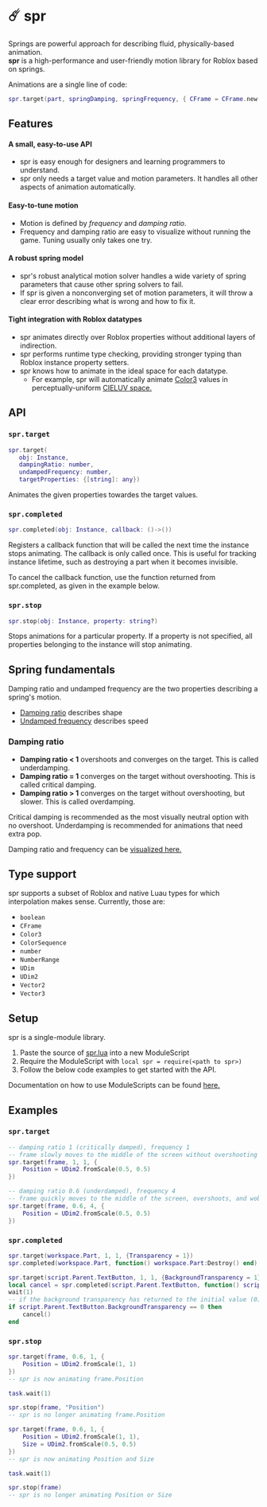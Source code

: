 # ☄️ spr

Springs are powerful approach for describing fluid, physically-based animation.<br/>
**spr** is a high-performance and user-friendly motion library for Roblox based on springs.

Animations are a single line of code:

```lua
spr.target(part, springDamping, springFrequency, { CFrame = CFrame.new(0, 10, 0) })
```

## Features
#### A small, easy-to-use API
- spr is easy enough for designers and learning programmers to understand.
- spr only needs a target value and motion parameters. It handles all other aspects of animation automatically.

#### Easy-to-tune motion
- Motion is defined by *frequency* and *damping ratio*.
- Frequency and damping ratio are easy to visualize without running the game. Tuning usually only takes one try.

#### A robust spring model
- spr's robust analytical motion solver handles a wide variety of spring parameters that cause other spring solvers to fail.
- If spr is given a nonconverging set of motion parameters, it will throw a clear error describing what is wrong and how to fix it.

#### Tight integration with Roblox datatypes
- spr animates directly over Roblox properties without additional layers of indirection.
- spr performs runtime type checking, providing stronger typing than Roblox instance property setters.
- spr knows how to animate in the ideal space for each datatype.
    - For example, spr will automatically animate [Color3](https://developer.roblox.com/en-us/api-reference/datatype/Color3) values in perceptually-uniform [CIELUV space.](https://en.wikipedia.org/wiki/CIELUV)

## API

### `spr.target`
```lua
spr.target(
   obj: Instance,
   dampingRatio: number,
   undampedFrequency: number,
   targetProperties: {[string]: any})
```

Animates the given properties towardes the target values.

### `spr.completed`
```lua
spr.completed(obj: Instance, callback: ()->())
```

Registers a callback function that will be called the next time the instance stops animating. The callback is only called once.
This is useful for tracking instance lifetime, such as destroying a part when it becomes invisible.

To cancel the callback function, use the function returned from spr.completed, as given in the example below.

### `spr.stop`
```lua
spr.stop(obj: Instance, property: string?)
```

Stops animations for a particular property.
If a property is not specified, all properties belonging to the instance will stop animating.

## Spring fundamentals

Damping ratio and undamped frequency are the two properties describing a spring's motion.

- [Damping ratio](https://en.wikipedia.org/wiki/Damping_ratio) describes shape
- [Undamped frequency](https://ocw.mit.edu/courses/mathematics/18-03-differential-equations-spring-2010/readings/supp_notes/MIT18_03S10_chapter_13.pdf) describes speed

### Damping ratio
- **Damping ratio < 1** overshoots and converges on the target. This is called underdamping.
- **Damping ratio = 1** converges on the target without overshooting. This is called critical damping.
- **Damping ratio > 1** converges on the target without overshooting, but slower. This is called overdamping.

Critical damping is recommended as the most visually neutral option with no overshoot.
Underdamping is recommended for animations that need extra pop.

Damping ratio and frequency can be [visualized here.](https://www.desmos.com/calculator/rzvw27ljh9)

## Type support

spr supports a subset of Roblox and native Luau types for which interpolation makes sense.
Currently, those are:

- `boolean`
- `CFrame`
- `Color3`
- `ColorSequence`
- `number`
- `NumberRange`
- `UDim`
- `UDim2`
- `Vector2`
- `Vector3`

## Setup

spr is a single-module library.

1. Paste the source of [spr.lua](https://raw.githubusercontent.com/Fraktality/spr/master/spr.lua) into a new ModuleScript
2. Require the ModuleScript with `local spr = require(<path to spr>)`
3. Follow the below code examples to get started with the API.

Documentation on how to use ModuleScripts can be found [here.](https://developer.roblox.com/en-us/api-reference/class/ModuleScript)

## Examples

### `spr.target`

```lua
-- damping ratio 1 (critically damped), frequency 1
-- frame slowly moves to the middle of the screen without overshooting
spr.target(frame, 1, 1, {
    Position = UDim2.fromScale(0.5, 0.5)
})
```

```lua
-- damping ratio 0.6 (underdamped), frequency 4
-- frame quickly moves to the middle of the screen, overshoots, and wobbles around the target
spr.target(frame, 0.6, 4, {
    Position = UDim2.fromScale(0.5, 0.5)
})
```

### `spr.completed`

```lua
spr.target(workspace.Part, 1, 1, {Transparency = 1})
spr.completed(workspace.Part, function() workspace.Part:Destroy() end)
```

```lua
spr.target(script.Parent.TextButton, 1, 1, {BackgroundTransparency = 1})
local cancel = spr.completed(script.Parent.TextButton, function() script.Parent.TextButton:Destroy() end)
wait(1)
-- if the background transparency has returned to the initial value (0) by another interaction, cancel the callback
if script.Parent.TextButton.BackgroundTransparency == 0 then
    cancel()
end
```

### `spr.stop`

```lua
spr.target(frame, 0.6, 1, {
    Position = UDim2.fromScale(1, 1)
})
-- spr is now animating frame.Position

task.wait(1)

spr.stop(frame, "Position")
-- spr is no longer animating frame.Position
```


```lua
spr.target(frame, 0.6, 1, {
    Position = UDim2.fromScale(1, 1),
    Size = UDim2.fromScale(0.5, 0.5)
})
-- spr is now animating Position and Size

task.wait(1)

spr.stop(frame)
-- spr is no longer animating Position or Size
```
